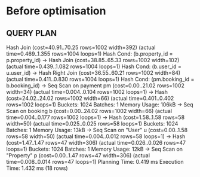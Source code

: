 
# Before optimisation

QUERY PLAN                                                             
-----------------------------------------------------------------------------------------------------------------------------------
 Hash Join  (cost=40.91..70.25 rows=1002 width=392) (actual time=0.469..1.355 rows=1004 loops=1)
   Hash Cond: (b.property_id = p.property_id)
   ->  Hash Join  (cost=38.85..65.33 rows=1002 width=102) (actual time=0.439..1.082 rows=1004 loops=1)
         Hash Cond: (b.user_id = u.user_id)
         ->  Hash Right Join  (cost=36.55..60.21 rows=1002 width=84) (actual time=0.411..0.830 rows=1004 loops=1)
               Hash Cond: (pm.booking_id = b.booking_id)
               ->  Seq Scan on payment pm  (cost=0.00..21.02 rows=1002 width=34) (actual time=0.004..0.104 rows=1002 loops=1)
               ->  Hash  (cost=24.02..24.02 rows=1002 width=66) (actual time=0.401..0.402 rows=1002 loops=1)
                     Buckets: 1024  Batches: 1  Memory Usage: 106kB
                     ->  Seq Scan on booking b  (cost=0.00..24.02 rows=1002 width=66) (actual time=0.004..0.177 rows=1002 loops=1)
         ->  Hash  (cost=1.58..1.58 rows=58 width=50) (actual time=0.025..0.025 rows=58 loops=1)
               Buckets: 1024  Batches: 1  Memory Usage: 13kB
               ->  Seq Scan on "User" u  (cost=0.00..1.58 rows=58 width=50) (actual time=0.004..0.012 rows=58 loops=1)
   ->  Hash  (cost=1.47..1.47 rows=47 width=306) (actual time=0.026..0.026 rows=47 loops=1)
         Buckets: 1024  Batches: 1  Memory Usage: 12kB
         ->  Seq Scan on "Property" p  (cost=0.00..1.47 rows=47 width=306) (actual time=0.008..0.014 rows=47 loops=1)
 Planning Time: 0.419 ms
 Execution Time: 1.432 ms
(18 rows)
